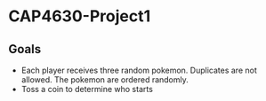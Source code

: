 # CAP4630-Project1
## Goals
* Each player receives three random pokemon. Duplicates are not allowed. The pokemon are ordered randomly.
* Toss a coin to determine who starts
